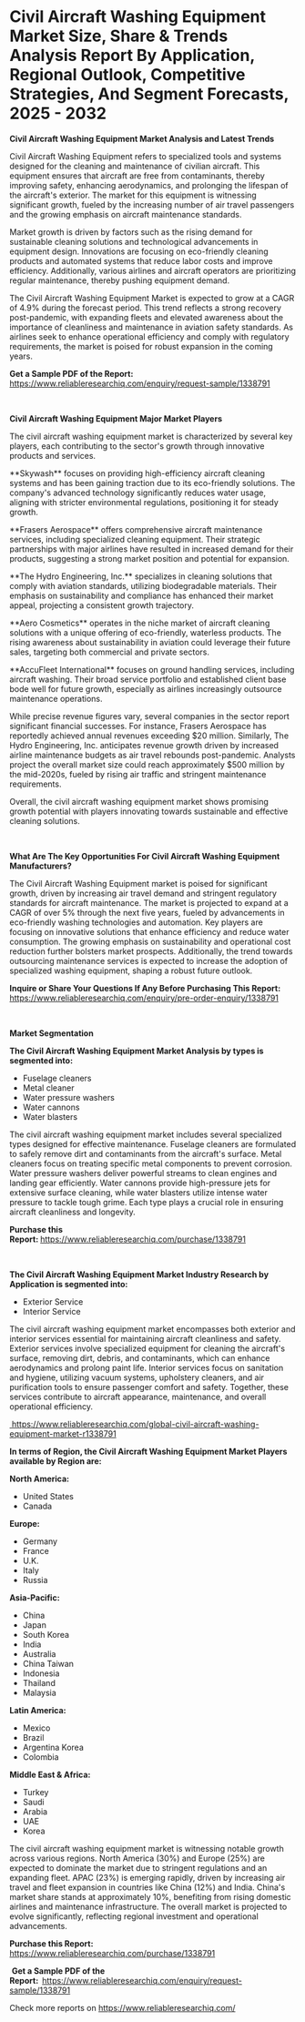 <p><h1>Civil Aircraft Washing Equipment Market Size, Share & Trends Analysis Report By Application, Regional Outlook, Competitive Strategies, And Segment Forecasts, 2025 - 2032</h1></p><p><strong>Civil Aircraft Washing Equipment Market Analysis and Latest Trends</strong></p>
<p><p>Civil Aircraft Washing Equipment refers to specialized tools and systems designed for the cleaning and maintenance of civilian aircraft. This equipment ensures that aircraft are free from contaminants, thereby improving safety, enhancing aerodynamics, and prolonging the lifespan of the aircraft's exterior. The market for this equipment is witnessing significant growth, fueled by the increasing number of air travel passengers and the growing emphasis on aircraft maintenance standards.</p><p>Market growth is driven by factors such as the rising demand for sustainable cleaning solutions and technological advancements in equipment design. Innovations are focusing on eco-friendly cleaning products and automated systems that reduce labor costs and improve efficiency. Additionally, various airlines and aircraft operators are prioritizing regular maintenance, thereby pushing equipment demand.</p><p>The Civil Aircraft Washing Equipment Market is expected to grow at a CAGR of 4.9% during the forecast period. This trend reflects a strong recovery post-pandemic, with expanding fleets and elevated awareness about the importance of cleanliness and maintenance in aviation safety standards. As airlines seek to enhance operational efficiency and comply with regulatory requirements, the market is poised for robust expansion in the coming years.</p></p>
<p><strong>Get a Sample PDF of the Report:&nbsp;</strong> <a href="https://www.reliableresearchiq.com/enquiry/request-sample/1338791?utm_campaign=2926&utm_medium=2&utm_source=Github&utm_content=ia&utm_term=27032025&utm_id=civil-aircraft-washing-equipment">https://www.reliableresearchiq.com/enquiry/request-sample/1338791</a></p>
<p>&nbsp;</p>
<p><strong>Civil Aircraft Washing Equipment Major Market Players</strong></p>
<p><p>The civil aircraft washing equipment market is characterized by several key players, each contributing to the sector's growth through innovative products and services.</p><p>**Skywash** focuses on providing high-efficiency aircraft cleaning systems and has been gaining traction due to its eco-friendly solutions. The company's advanced technology significantly reduces water usage, aligning with stricter environmental regulations, positioning it for steady growth.</p><p>**Frasers Aerospace** offers comprehensive aircraft maintenance services, including specialized cleaning equipment. Their strategic partnerships with major airlines have resulted in increased demand for their products, suggesting a strong market position and potential for expansion.</p><p>**The Hydro Engineering, Inc.** specializes in cleaning solutions that comply with aviation standards, utilizing biodegradable materials. Their emphasis on sustainability and compliance has enhanced their market appeal, projecting a consistent growth trajectory.</p><p>**Aero Cosmetics** operates in the niche market of aircraft cleaning solutions with a unique offering of eco-friendly, waterless products. The rising awareness about sustainability in aviation could leverage their future sales, targeting both commercial and private sectors.</p><p>**AccuFleet International** focuses on ground handling services, including aircraft washing. Their broad service portfolio and established client base bode well for future growth, especially as airlines increasingly outsource maintenance operations.</p><p>While precise revenue figures vary, several companies in the sector report significant financial successes. For instance, Frasers Aerospace has reportedly achieved annual revenues exceeding $20 million. Similarly, The Hydro Engineering, Inc. anticipates revenue growth driven by increased airline maintenance budgets as air travel rebounds post-pandemic. Analysts project the overall market size could reach approximately $500 million by the mid-2020s, fueled by rising air traffic and stringent maintenance requirements. </p><p>Overall, the civil aircraft washing equipment market shows promising growth potential with players innovating towards sustainable and effective cleaning solutions.</p></p>
<p>&nbsp;</p>
<p><strong>What Are The Key Opportunities For Civil Aircraft Washing Equipment Manufacturers?</strong></p>
<p><p>The Civil Aircraft Washing Equipment market is poised for significant growth, driven by increasing air travel demand and stringent regulatory standards for aircraft maintenance. The market is projected to expand at a CAGR of over 5% through the next five years, fueled by advancements in eco-friendly washing technologies and automation. Key players are focusing on innovative solutions that enhance efficiency and reduce water consumption. The growing emphasis on sustainability and operational cost reduction further bolsters market prospects. Additionally, the trend towards outsourcing maintenance services is expected to increase the adoption of specialized washing equipment, shaping a robust future outlook.</p></p>
<p><strong>Inquire or Share Your Questions If Any Before Purchasing This Report:</strong> <a href="https://www.reliableresearchiq.com/enquiry/pre-order-enquiry/1338791?utm_campaign=2926&utm_medium=2&utm_source=Github&utm_content=ia&utm_term=27032025&utm_id=civil-aircraft-washing-equipment">https://www.reliableresearchiq.com/enquiry/pre-order-enquiry/1338791</a></p>
<p>&nbsp;</p>
<p><strong>Market Segmentation</strong></p>
<p><strong>The Civil Aircraft Washing Equipment Market Analysis by types is segmented into:</strong></p>
<p><ul><li>Fuselage cleaners</li><li>Metal cleaner</li><li>Water pressure washers</li><li>Water cannons</li><li>Water blasters</li></ul></p>
<p><p>The civil aircraft washing equipment market includes several specialized types designed for effective maintenance. Fuselage cleaners are formulated to safely remove dirt and contaminants from the aircraft's surface. Metal cleaners focus on treating specific metal components to prevent corrosion. Water pressure washers deliver powerful streams to clean engines and landing gear efficiently. Water cannons provide high-pressure jets for extensive surface cleaning, while water blasters utilize intense water pressure to tackle tough grime. Each type plays a crucial role in ensuring aircraft cleanliness and longevity.</p></p>
<p><strong>Purchase this Report:&nbsp;</strong><a href="https://www.reliableresearchiq.com/purchase/1338791?utm_campaign=2926&utm_medium=2&utm_source=Github&utm_content=ia&utm_term=27032025&utm_id=civil-aircraft-washing-equipment">https://www.reliableresearchiq.com/purchase/1338791</a></p>
<p>&nbsp;</p>
<p><strong>The Civil Aircraft Washing Equipment Market Industry Research by Application is segmented into:</strong></p>
<p><ul><li>Exterior Service</li><li>Interior Service</li></ul></p>
<p><p>The civil aircraft washing equipment market encompasses both exterior and interior services essential for maintaining aircraft cleanliness and safety. Exterior services involve specialized equipment for cleaning the aircraft's surface, removing dirt, debris, and contaminants, which can enhance aerodynamics and prolong paint life. Interior services focus on sanitation and hygiene, utilizing vacuum systems, upholstery cleaners, and air purification tools to ensure passenger comfort and safety. Together, these services contribute to aircraft appearance, maintenance, and overall operational efficiency.</p></p>
<p><a href="https://www.reliableresearchiq.com/global-civil-aircraft-washing-equipment-market-r1338791?utm_campaign=2926&utm_medium=2&utm_source=Github&utm_content=ia&utm_term=27032025&utm_id=civil-aircraft-washing-equipment">&nbsp;https://www.reliableresearchiq.com/global-civil-aircraft-washing-equipment-market-r1338791</a></p>
<p><strong>In terms of Region, the Civil Aircraft Washing Equipment Market Players available by Region are:</strong></p>
<p>
    <p> <strong> North America: </strong>
        <ul>
            <li>United States</li>
            <li>Canada</li>
        </ul>
        </p> 
    <p> <strong> Europe: </strong>
        <ul>
            <li>Germany</li>
            <li>France</li>
            <li>U.K.</li>
            <li>Italy</li>
            <li>Russia</li>
        </ul>
        </p> 
    <p> <strong> Asia-Pacific: </strong>
        <ul>
            <li>China</li>
            <li>Japan</li>
            <li>South Korea</li>
            <li>India</li>
            <li>Australia</li>
            <li>China Taiwan</li>
            <li>Indonesia</li>
            <li>Thailand</li>
            <li>Malaysia</li>
        </ul>
        </p> 
    <p> <strong> Latin America: </strong>
        <ul>
            <li>Mexico</li>
            <li>Brazil</li>
            <li>Argentina Korea</li>
            <li>Colombia</li>
        </ul>
        </p> 
    <p> <strong> Middle East & Africa: </strong>
        <ul>
            <li>Turkey</li>
            <li>Saudi</li>
            <li>Arabia</li>
            <li>UAE</li>
            <li>Korea</li>
        </ul>
    </p>
    </p>
<p><p>The civil aircraft washing equipment market is witnessing notable growth across various regions. North America (30%) and Europe (25%) are expected to dominate the market due to stringent regulations and an expanding fleet. APAC (23%) is emerging rapidly, driven by increasing air travel and fleet expansion in countries like China (12%) and India. China's market share stands at approximately 10%, benefiting from rising domestic airlines and maintenance infrastructure. The overall market is projected to evolve significantly, reflecting regional investment and operational advancements.</p></p>
<p><strong>Purchase this Report: </strong><a href="https://www.reliableresearchiq.com/purchase/1338791?utm_campaign=2926&utm_medium=2&utm_source=Github&utm_content=ia&utm_term=27032025&utm_id=civil-aircraft-washing-equipment">https://www.reliableresearchiq.com/purchase/1338791</a></p>
<p>&nbsp;<strong>Get a Sample PDF of the Report:&nbsp;&nbsp;</strong><a href="https://www.reliableresearchiq.com/enquiry/request-sample/1338791?utm_campaign=2926&utm_medium=2&utm_source=Github&utm_content=ia&utm_term=27032025&utm_id=civil-aircraft-washing-equipment">https://www.reliableresearchiq.com/enquiry/request-sample/1338791</a></p>
<p><strong></strong></p>
<p>Check more reports on <a href="https://www.reliableresearchiq.com/?utm_campaign=2926&utm_medium=2&utm_source=Github&utm_content=ia&utm_term=27032025&utm_id=civil-aircraft-washing-equipment">https://www.reliableresearchiq.com/</a></p>